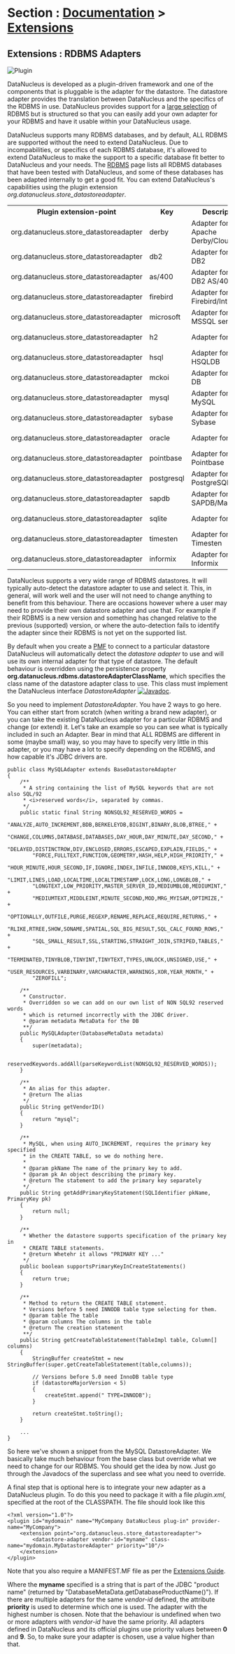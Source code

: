 <head><title>Extensions : RDBMS Adapters</title></head>

# Section : [Documentation](../index.html) > [Extensions](index.html)

## Extensions : RDBMS Adapters
![Plugin](../../images/nucleus_plugin.gif)

DataNucleus is developed as a plugin-driven framework and one of the components that is pluggable 
is the adapter for the datastore. The datastore adapter provides the translation between DataNucleus 
and the specifics of the RDBMS in use. DataNucleus provides support for a 
[large selection](http://www.datanucleus.org/products/accessplatform/datastores/rdbms.html)
of RDBMS but is structured so that you can easily add your own adapter for your RDBMS and have it usable within your DataNucleus usage.

DataNucleus supports many RDBMS databases, and by default, ALL RDBMS are supported without the need 
to extend DataNucleus. Due to incompabilities, or specifics of each RDBMS database, it's allowed to 
extend DataNucleus to make the support to a specific database fit better to DataNucleus and your needs.
The [RDBMS](http://www.datanucleus.org/products/accessplatform/datastores/rdbms.html) page lists 
all RDBMS databases that have been tested with DataNucleus, and some of these databases has been 
adapted internally to get a good fit. 
You can extend DataNucleus's capabilities using the plugin extension _org.datanucleus.store_datastoreadapter_.

<table>
    <tr>
        <th>Plugin extension-point</th>
        <th>Key</th>
        <th>Description</th>
        <th width="80">Location</th>
    </tr>
    <tr>
        <td>org.datanucleus.store_datastoreadapter</td>
        <td>derby</td>
        <td>Adapter for Apache Derby/Cloudscape</td>
        <td>datanucleus-rdbms</td>
    </tr>
    <tr>
        <td>org.datanucleus.store_datastoreadapter</td>
        <td>db2</td>
        <td>Adapter for IBM DB2</td>
        <td>datanucleus-rdbms</td>
    </tr>
    <tr>
        <td>org.datanucleus.store_datastoreadapter</td>
        <td>as/400</td>
        <td>Adapter for IBM DB2 AS/400</td>
        <td>datanucleus-rdbms</td>
    </tr>
    <tr>
        <td>org.datanucleus.store_datastoreadapter</td>
        <td>firebird</td>
        <td>Adapter for Firebird/Interbase</td>
        <td>datanucleus-rdbms</td>
    </tr>
    <tr>
        <td>org.datanucleus.store_datastoreadapter</td>
        <td>microsoft</td>
        <td>Adapter for MSSQL server</td>
        <td>datanucleus-rdbms</td>
    </tr>
    <tr>
        <td>org.datanucleus.store_datastoreadapter</td>
        <td>h2</td>
        <td>Adapter for H2</td>
        <td>datanucleus-rdbms</td>
    </tr>
    <tr>
        <td>org.datanucleus.store_datastoreadapter</td>
        <td>hsql</td>
        <td>Adapter for HSQLDB</td>
        <td>datanucleus-rdbms</td>
    </tr>
    <tr>
        <td>org.datanucleus.store_datastoreadapter</td>
        <td>mckoi</td>
        <td>Adapter for McKoi DB</td>
        <td>datanucleus-rdbms</td>
    </tr>
    <tr>
        <td>org.datanucleus.store_datastoreadapter</td>
        <td>mysql</td>
        <td>Adapter for MySQL</td>
        <td>datanucleus-rdbms</td>
    </tr>
    <tr>
        <td>org.datanucleus.store_datastoreadapter</td>
        <td>sybase</td>
        <td>Adapter for Sybase</td>
        <td>datanucleus-rdbms</td>
    </tr>
    <tr>
        <td>org.datanucleus.store_datastoreadapter</td>
        <td>oracle</td>
        <td>Adapter for Oracle</td>
        <td>datanucleus-rdbms</td>
    </tr>
    <tr>
        <td>org.datanucleus.store_datastoreadapter</td>
        <td>pointbase</td>
        <td>Adapter for Pointbase</td>
        <td>datanucleus-rdbms</td>
    </tr>
    <tr>
        <td>org.datanucleus.store_datastoreadapter</td>
        <td>postgresql</td>
        <td>Adapter for PostgreSQL</td>
        <td>datanucleus-rdbms</td>
    </tr>
    <tr>
        <td>org.datanucleus.store_datastoreadapter</td>
        <td>sapdb</td>
        <td>Adapter for SAPDB/MaxDB</td>
        <td>datanucleus-rdbms</td>
    </tr>
    <tr>
        <td>org.datanucleus.store_datastoreadapter</td>
        <td>sqlite</td>
        <td>Adapter for SQLite</td>
        <td>datanucleus-rdbms</td>
    </tr>
    <tr>
        <td>org.datanucleus.store_datastoreadapter</td>
        <td>timesten</td>
        <td>Adapter for Timesten</td>
        <td>datanucleus-rdbms</td>
    </tr>
    <tr>
        <td>org.datanucleus.store_datastoreadapter</td>
        <td>informix</td>
        <td>Adapter for Informix</td>
        <td>datanucleus-rdbms</td>
    </tr>
</table>

DataNucleus supports a very wide range of RDBMS datastores. It will typically auto-detect the datastore adapter to use
and select it. This, in general, will work well and the user will not need to change anything to benefit
from this behaviour. There are occasions however where a user may need to provide their own datastore adapter
and use that. For example if their RDBMS is a new version and something has changed relative to the previous
(supported) version, or where the auto-detection fails to identify the adapter since their RDBMS is not yet
on the supported list.

By default when you create a [PMF](http://www.datanucleus.org/products/accessplatform/jdo/pmf.html) to connect to a particular datastore DataNucleus will 
automatically detect the _datastore adapter_ to use and will use its own internal adapter for that type of datastore. 
The default behaviour is overridden using the persistence property __org.datanucleus.rdbms.datastoreAdapterClassName__, which specifies the class name 
of the datastore adapter class to use. This class must implement the DataNucleus interface _DatastoreAdapter_
[![Javadoc](../../images/javadoc.gif)](http://www.datanucleus.org/javadocs/store.rdbms/latest/org/datanucleus/store/rdbms/adapter/DatastoreAdapter.html).

So you need to implement _DatastoreAdapter_. You have 2 ways to go here. You can either start from scratch
(when writing a brand new adapter), or you can take the existing DataNucleus adapter for a particular RDBMS and change (or extend)
it. Let's take an example so you can see what is typically included in such an Adapter. Bear in mind that ALL
RDBMS are different in some (maybe small) way, so you may have to specify very little in this adapter, or
you may have a lot to specify depending on the RDBMS, and how capable it's JDBC drivers are.


	public class MySQLAdapter extends BaseDatastoreAdapter
	{
    	/**
    	 * A string containing the list of MySQL keywords that are not also SQL/92
    	 * <i>reserved words</i>, separated by commas.
    	 */
    	public static final String NONSQL92_RESERVED_WORDS =
        	"ANALYZE,AUTO_INCREMENT,BDB,BERKELEYDB,BIGINT,BINARY,BLOB,BTREE," +
        	"CHANGE,COLUMNS,DATABASE,DATABASES,DAY_HOUR,DAY_MINUTE,DAY_SECOND," +
        	"DELAYED,DISTINCTROW,DIV,ENCLOSED,ERRORS,ESCAPED,EXPLAIN,FIELDS," +
        	"FORCE,FULLTEXT,FUNCTION,GEOMETRY,HASH,HELP,HIGH_PRIORITY," +
        	"HOUR_MINUTE,HOUR_SECOND,IF,IGNORE,INDEX,INFILE,INNODB,KEYS,KILL," +
        	"LIMIT,LINES,LOAD,LOCALTIME,LOCALTIMESTAMP,LOCK,LONG,LONGBLOB," +
       	 	"LONGTEXT,LOW_PRIORITY,MASTER_SERVER_ID,MEDIUMBLOB,MEDIUMINT," +
        	"MEDIUMTEXT,MIDDLEINT,MINUTE_SECOND,MOD,MRG_MYISAM,OPTIMIZE," +
        	"OPTIONALLY,OUTFILE,PURGE,REGEXP,RENAME,REPLACE,REQUIRE,RETURNS," +
        	"RLIKE,RTREE,SHOW,SONAME,SPATIAL,SQL_BIG_RESULT,SQL_CALC_FOUND_ROWS," +
        	"SQL_SMALL_RESULT,SSL,STARTING,STRAIGHT_JOIN,STRIPED,TABLES," +
        	"TERMINATED,TINYBLOB,TINYINT,TINYTEXT,TYPES,UNLOCK,UNSIGNED,USE," +
        	"USER_RESOURCES,VARBINARY,VARCHARACTER,WARNINGS,XOR,YEAR_MONTH," +
        	"ZEROFILL";
	
    	/**
    	 * Constructor.
    	 * Overridden so we can add on our own list of NON SQL92 reserved words
    	 * which is returned incorrectly with the JDBC driver.
    	 * @param metadata MetaData for the DB
    	 **/
    	public MySQLAdapter(DatabaseMetaData metadata)
    	{
        	super(metadata);
	
        	reservedKeywords.addAll(parseKeywordList(NONSQL92_RESERVED_WORDS));
    	}
	
    	/**
    	 * An alias for this adapter.
    	 * @return The alias
    	 */
    	public String getVendorID()
    	{
        	return "mysql";
    	}
	
    	/**
    	 * MySQL, when using AUTO_INCREMENT, requires the primary key specified
    	 * in the CREATE TABLE, so we do nothing here. 
    	 * 
    	 * @param pkName The name of the primary key to add.
         * @param pk An object describing the primary key.
     	 * @return The statement to add the primary key separately
    	 */
    	public String getAddPrimaryKeyStatement(SQLIdentifier pkName, PrimaryKey pk)
    	{
        	return null;
    	}

    	/**
    	 * Whether the datastore supports specification of the primary key in
    	 * CREATE TABLE statements.
    	 * @return Whetehr it allows "PRIMARY KEY ..."
    	 */
    	public boolean supportsPrimaryKeyInCreateStatements()
    	{
        	return true;
    	}
	
    	/**
    	 * Method to return the CREATE TABLE statement.
    	 * Versions before 5 need INNODB table type selecting for them.
    	 * @param table The table
    	 * @param columns The columns in the table
    	 * @return The creation statement 
    	 **/
    	public String getCreateTableStatement(TableImpl table, Column[] columns)  
    	{
        	StringBuffer createStmt = new StringBuffer(super.getCreateTableStatement(table,columns));
	
        	// Versions before 5.0 need InnoDB table type
        	if (datastoreMajorVersion < 5)
        	{
            	createStmt.append(" TYPE=INNODB");
        	}
	
        	return createStmt.toString();
    	}
	
    	...
	}

So here we've shown a snippet from the MySQL DatastoreAdapter. We basically take much behaviour from 
the base class but override what we need to change for our RDBMS. You should get the idea by now. 
Just go through the Javadocs of the superclass and see what you need to override.

A final step that is optional here is to integrate your new adapter as a DataNucleus plugin.
To do this you need to package it with a file <i>plugin.xml</i>, specified at the root of the CLASSPATH.
The file should look like this


	<?xml version="1.0"?>
	<plugin id="mydomain" name="MyCompany DataNucleus plug-in" provider-name="MyCompany">
    	<extension point="org.datanucleus.store_datastoreadapter">
        	<datastore-adapter vendor-id="myname" class-name="mydomain.MyDatastoreAdapter" priority="10"/>
    	</extension>
	</plugin>

Note that you also require a MANIFEST.MF file as per the [Extensions Guide](index.html).

Where the __myname__ specified is a string that is part of the JDBC "product name" (returned by
"DatabaseMetaData.getDatabaseProductName()"). If there are multiple adapters for the same 
_vendor-id_ defined, the attribute __priority__ is used to determine which one is used. 
The adapter with the highest number is chosen. Note that the behaviour is undefined when two or more 
adapters with _vendor-id_ have the same priority. All adapters defined in DataNucleus and its 
official plugins use priority values between __0__ and __9__. So, to make sure your adapter 
is chosen, use a value higher than that.
